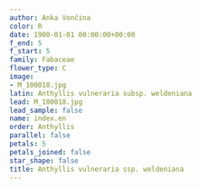 ```yaml
---
author: Anka Vončina
color: R
date: 1900-01-01 00:00:00+00:00
f_end: 5
f_start: 5
family: Fabaceae
flower_type: C
image:
- M_100018.jpg
latin: Anthyllis vulneraria subsp. weldeniana
lead: M_100018.jpg
lead_sample: false
name: index.en
order: Anthyllis
parallel: false
petals: 5
petals_joined: false
star_shape: false
title: Anthyllis vulneraria ssp. weldeniana
---
```

